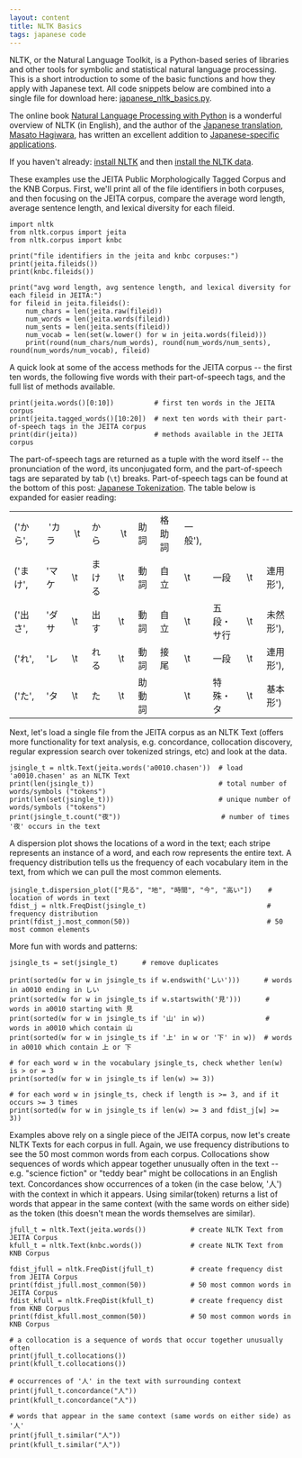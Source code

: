 ```yaml
---
layout: content
title: NLTK Basics
tags: japanese code
---
```

NLTK, or the Natural Language Toolkit, is a Python-based series of libraries and other tools for symbolic and statistical natural language processing. This is a short introduction to some of the basic functions and how they apply with Japanese text. All code snippets below are combined into a single file for download here: [japanese_nltk_basics.py](https://github.com/kairozu/Japanese-Text-Analysis/blob/master/nltk-basics/japanese_nltk_basics.py).

The online book [Natural Language Processing with Python](http://www.nltk.org/book/) is a wonderful overview of NLTK (in English), and the author of the [Japanese translation](https://www.oreilly.co.jp/books/9784873114705/), [Masato Hagiwara](http://masatohagiwara.net/), has written an excellent addition to [Japanese-specific applications](http://www.nltk.org/book-jp/ch12.html).

If you haven't already: [install NLTK](https://www.nltk.org/install.html) and then [install the NLTK data](https://www.nltk.org/data.html).

These examples use the JEITA Public Morphologically Tagged Corpus and the KNB Corpus. First, we'll print all of the file identifiers in both corpuses, and then focusing on the JEITA corpus, compare the average word length, average sentence length, and lexical diversity for each fileid.

```
import nltk
from nltk.corpus import jeita
from nltk.corpus import knbc

print("file identifiers in the jeita and knbc corpuses:")
print(jeita.fileids())
print(knbc.fileids())

print("avg word length, avg sentence length, and lexical diversity for each fileid in JEITA:")
for fileid in jeita.fileids():
    num_chars = len(jeita.raw(fileid))
    num_words = len(jeita.words(fileid))
    num_sents = len(jeita.sents(fileid))
    num_vocab = len(set(w.lower() for w in jeita.words(fileid)))
    print(round(num_chars/num_words), round(num_words/num_sents), round(num_words/num_vocab), fileid)
```

A quick look at some of the access methods for the JEITA corpus -- the first ten words, the following five words with their part-of-speech tags, and the full list of methods available.

```
print(jeita.words()[0:10])          # first ten words in the JEITA corpus
print(jeita.tagged_words()[10:20])  # next ten words with their part-of-speech tags in the JEITA corpus
print(dir(jeita))                   # methods available in the JEITA corpus
```

The part-of-speech tags are returned as a tuple with the word itself -- the pronunciation of the word, its unconjugated form, and the part-of-speech tags are separated by tab (<code>\t</code>) breaks. Part-of-speech tags can be found at the bottom of this post: [Japanese Tokenization](https://kairozu.github.io/updates/japanese-tokenization). The table below is expanded for easier reading:

<div class="divResponsive">
<table>
    <tr><td>('から',&nbsp;&nbsp;</td><td>&nbsp;'カラ&nbsp;</td><td>&nbsp;\t&nbsp;</td><td>から </td><td>&nbsp;\t&nbsp;</td><td>助詞</td><td>格助詞&nbsp;</td><td>一般'),</td><td>      </td><td>   </td><td>        </td></tr>
    <tr><td>('まけ',</td><td>'マケ</td><td>\t</td><td>まける&nbsp;&nbsp;</td><td>\t</td><td>動詞</td><td>自立</td><td>\t     </td><td>一段   </td><td>\t&nbsp;&nbsp;</td><td>連用形'), </td></tr>
    <tr><td>('出さ',</td><td>'ダサ</td><td>\t</td><td>出す </td><td>\t</td><td>動詞</td><td>自立</td><td>\t     </td><td>五段・サ行&nbsp;&nbsp;</td><td>\t&nbsp;&nbsp;</td><td>未然形'),</td></tr>
    <tr><td>('れ',</td><td>'レ   </td><td>\t</td><td>れる </td><td>\t</td><td>動詞</td><td>接尾</td><td>\t     </td><td>一段    </td><td>\t&nbsp;&nbsp;</td><td>連用形'),  </td></tr>
    <tr><td>('た',</td><td>'タ   </td><td>\t</td><td>た </td><td>\t</td><td>助動詞</td><td>      </td><td>\t</td><td>特殊・タ</td><td>\t&nbsp;&nbsp;</td><td>基本形')</td></tr>
</table>
</div>

Next, let's load a single file from the JEITA corpus as an NLTK Text (offers more functionality for text analysis, e.g. concordance, collocation discovery, regular expression search over tokenized strings, etc) and look at the data.

```
jsingle_t = nltk.Text(jeita.words('a0010.chasen'))  # load 'a0010.chasen' as an NLTK Text
print(len(jsingle_t))                               # total number of words/symbols ("tokens")
print(len(set(jsingle_t)))                          # unique number of words/symbols ("tokens")
print(jsingle_t.count("夜"))                         # number of times '夜' occurs in the text
```

A dispersion plot shows the locations of a word in the text; each stripe represents an instance of a word, and each row represents the entire text. A frequency distribution tells us the frequency of each vocabulary item in the text, from which we can pull the most common elements.

```
jsingle_t.dispersion_plot(["見る", "地", "時間", "今", "高い"])    # location of words in text
fdist_j = nltk.FreqDist(jsingle_t)                              # frequency distribution
print(fdist_j.most_common(50))                                  # 50 most common elements
```

More fun with words and patterns:

```
jsingle_ts = set(jsingle_t)      # remove duplicates

print(sorted(w for w in jsingle_ts if w.endswith('しい')))      # words in a0010 ending in しい
print(sorted(w for w in jsingle_ts if w.startswith('見')))      # words in a0010 starting with 見
print(sorted(w for w in jsingle_ts if '山' in w))               # words in a0010 which contain 山
print(sorted(w for w in jsingle_ts if '上' in w or '下' in w))  # words in a0010 which contain 上 or 下

# for each word w in the vocabulary jsingle_ts, check whether len(w) is > or = 3
print(sorted(w for w in jsingle_ts if len(w) >= 3))

# for each word w in jsingle_ts, check if length is >= 3, and if it occurs >= 3 times
print(sorted(w for w in jsingle_ts if len(w) >= 3 and fdist_j[w] >= 3))
```

Examples above rely on a single piece of the JEITA corpus, now let's create NLTK Texts for each corpus in full. Again, we use frequency distributions to see the 50 most common words from each corpus. Collocations show sequences of words which appear together unusually often in the text -- e.g. "science fiction"  or "teddy bear" might be collocations in an English text. Concordances show occurrences of a token (in the case below, '人') with the context in which it appears. Using similar(token) returns a list of words that appear in the same context (with the same words on either side) as the token (this doesn't mean the words themselves are similar).

```
jfull_t = nltk.Text(jeita.words())           # create NLTK Text from JEITA Corpus
kfull_t = nltk.Text(knbc.words())            # create NLTK Text from KNB Corpus

fdist_jfull = nltk.FreqDist(jfull_t)         # create frequency dist from JEITA Corpus
print(fdist_jfull.most_common(50))           # 50 most common words in JEITA Corpus
fdist_kfull = nltk.FreqDist(kfull_t)         # create frequency dist from KNB Corpus
print(fdist_kfull.most_common(50))           # 50 most common words in KNB Corpus

# a collocation is a sequence of words that occur together unusually often
print(jfull_t.collocations())
print(kfull_t.collocations())

# occurrences of '人' in the text with surrounding context
print(jfull_t.concordance("人"))
print(kfull_t.concordance("人"))

# words that appear in the same context (same words on either side) as '人'
print(jfull_t.similar("人"))
print(kfull_t.similar("人"))
```
